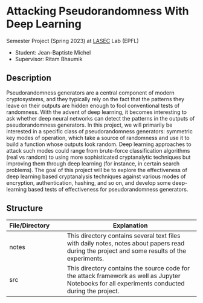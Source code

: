 # Attacking Pseudorandomness With Deep Learning

Semester Project (Spring 2023) at [LASEC](https://lasec.epfl.ch) Lab (EPFL)

- Student: Jean-Baptiste Michel
- Supervisor: Ritam Bhaumik

## Description

Pseudorandomness generators are a central component of modern cryptosystems, and they typically rely on the fact that the patterns they leave on their outputs are hidden enough to fool conventional tests of randomness. With the advent of deep learning, it becomes interesting to ask whether deep neural networks can detect the patterns in the outputs of pseudorandomness generators. In this project, we will primarily be interested in a specific class of pseudorandomness generators: symmetric key modes of operation, which take a source of randomness and use it to build a function whose outputs look random. Deep learning approaches to attack such modes could range from brute-force classification algorithms (real vs random) to using more sophisticated cryptanalytic techniques but improving them through deep learning (for instance, in certain search problems). The goal of this project will be to explore the effectiveness of deep learning based cryptanalysis techniques against various modes of encryption, authentication, hashing, and so on, and develop some deep-learning based tests of effectiveness for pseudorandomness generators.

## Structure

| File/Directory&nbsp;&nbsp;&nbsp;&nbsp;&nbsp;&nbsp;&nbsp; | Explanation                                                                                                                                                  |
|----------------------------------------------------------|--------------------------------------------------------------------------------------------------------------------------------------------------------------|
| notes | This directory contains several text files with daily notes, notes about papers read during the project and some results of the experiments. |
| src | This directory contains the source code for the attack framework as well as Jupyter Notebooks for all experiments conducted during the project. |

